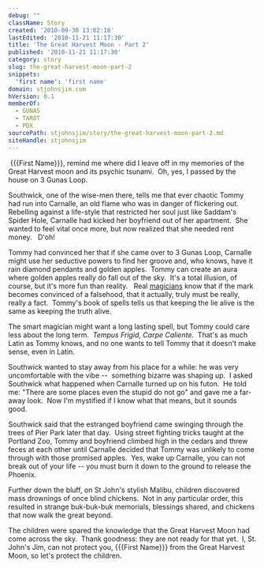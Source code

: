 ```yaml
---
debug: ""
className: Story
created: '2010-09-30 13:02:18'
lastEdited: '2010-11-21 11:17:30'
title: 'The Great Harvest Moon - Part 2'
published: '2010-11-21 11:17:30'
category: story
slug: the-great-harvest-moon-part-2
snippets:
  'first name': 'first name'
domain: stjohnsjim.com
hVersion: 0.1
memberOf:
  - GUNAS
  - TAROT
  - PDX
sourcePath: stjohnsjim/story/the-great-harvest-moon-part-2.md
siteHandle: stjohnsjim
---
```

&nbsp;{{{First Name}}}, remind me where did I leave off in my memories of the Great Harvest moon and its psychic tsunami.&nbsp; Oh, yes, I passed by the house on 3 Gunas Loop.

Southwick, one of the wise-men there, tells me that ever chaotic Tommy had run into Carnalle, an old flame who was in danger of flickering out.&nbsp; Rebelling against a life-style that restricted her soul just like Saddam's Spider Hole, Carnalle had kicked her boyfriend out of her apartment.&nbsp; She wanted to feel vital once more, but now realized that she needed rent money. &nbsp; D'oh!

Tommy had convinced her that if she came over to 3 Gunas Loop, Carnalle might use her seductive powers to find her groove and, who knows, have it rain diamond pendants and golden apples.&nbsp; Tommy can create an aura where golden apples really do fall out of the sky.&nbsp; It's a total illusion, of course, but it's more fun than reality. &nbsp; Real [magicians][0] know that if the mark becomes convinced of a falsehood, that it actually, truly must be really, really a fact. &nbsp;Tommy's book of spells tells us that keeping the lie alive is the same as keeping the truth alive.

The smart magician might want a long lasting spell, but Tommy could care less about the long term.&nbsp; _Tempus Frigid, Carpe Caliente_.&nbsp; That's as much Latin as Tommy knows, and no one wants to tell Tommy that it doesn't make sense, even in Latin.

Southwick wanted to stay away from his place for a while: he was very uncomfortable with the vibe --&nbsp; something bizarre was shaping up.&nbsp; I asked Southwick what happened when Carnalle turned up on his futon.&nbsp; He told me: &quot;There are some places even the stupid do not go&quot; and gave me a far-away look.&nbsp; Now I'm mystified if I know what that means, but it sounds good.

Southwick said that the estranged boyfriend came swinging through the trees of Pier Park later that day.&nbsp;&nbsp;Using street fighting tricks taught at the Portland Zoo, Tommy and boyfriend climbed high in the cedars and threw feces at each other until Carnalle decided that Tommy was unlikely to come through with those promised apples.&nbsp; Yes, wake up Carnalle, you can not break out of your life -- you must burn it down to the ground to release the Phoenix.

Further down the bluff, on St John's stylish Malibu, children discovered mass drownings of once blind chickens.&nbsp; Not in any particular order, this resulted in strange buk-buk-buk memorials, blessings shared, and chickens that now walk the great beyond.

The children were spared the knowledge that the Great Harvest Moon had come across the sky.&nbsp; Thank goodness: they are not ready for that yet.&nbsp; I, St. John's Jim, can not protect you, {{{First Name}}} from the Great Harvest Moon, so let's protect the children.

[0]: http://en.wikipedia.org/wiki/The_Magician_(Tarot_card)